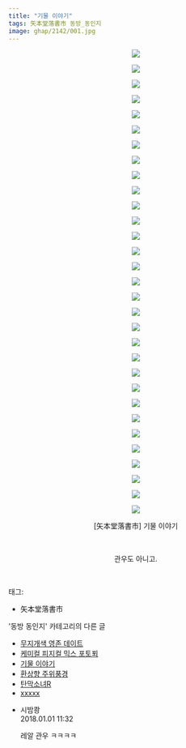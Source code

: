 ```yaml
---
title: "기물 이야기"
tags: 矢本堂落書市 동방_동인지
image: ghap/2142/001.jpg
---
```

<div class="article">
<p style="text-align: center; clear: none; float: none;"><img src="{{ site.nasurl }}/ghap/2142/001.jpg"/></p>
<p style="text-align: center; clear: none; float: none;"><img src="{{ site.nasurl }}/ghap/2142/002.jpg"/></p>
<p style="text-align: center; clear: none; float: none;"><img src="{{ site.nasurl }}/ghap/2142/003.jpg"/></p>
<p style="text-align: center; clear: none; float: none;"><img src="{{ site.nasurl }}/ghap/2142/004.jpg"/></p>
<p style="text-align: center; clear: none; float: none;"><img src="{{ site.nasurl }}/ghap/2142/005.jpg"/></p>
<p style="text-align: center; clear: none; float: none;"><img src="{{ site.nasurl }}/ghap/2142/006.jpg"/></p>
<p style="text-align: center; clear: none; float: none;"><img src="{{ site.nasurl }}/ghap/2142/007.jpg"/></p>
<p style="text-align: center; clear: none; float: none;"><img src="{{ site.nasurl }}/ghap/2142/008.jpg"/></p>
<p style="text-align: center; clear: none; float: none;"><img src="{{ site.nasurl }}/ghap/2142/009.jpg"/></p>
<p style="text-align: center; clear: none; float: none;"><img src="{{ site.nasurl }}/ghap/2142/010.jpg"/></p>
<p style="text-align: center; clear: none; float: none;"><img src="{{ site.nasurl }}/ghap/2142/011.jpg"/></p>
<p style="text-align: center; clear: none; float: none;"><img src="{{ site.nasurl }}/ghap/2142/012.jpg"/></p>
<p style="text-align: center; clear: none; float: none;"><img src="{{ site.nasurl }}/ghap/2142/013.jpg"/></p>
<p style="text-align: center; clear: none; float: none;"><img src="{{ site.nasurl }}/ghap/2142/014.jpg"/></p>
<p style="text-align: center; clear: none; float: none;"><img src="{{ site.nasurl }}/ghap/2142/015.jpg"/></p>
<p style="text-align: center; clear: none; float: none;"><img src="{{ site.nasurl }}/ghap/2142/016.jpg"/></p>
<p style="text-align: center; clear: none; float: none;"><img src="{{ site.nasurl }}/ghap/2142/017.jpg"/></p>
<p style="text-align: center; clear: none; float: none;"><img src="{{ site.nasurl }}/ghap/2142/018.jpg"/></p>
<p style="text-align: center; clear: none; float: none;"><img src="{{ site.nasurl }}/ghap/2142/019.jpg"/></p>
<p style="text-align: center; clear: none; float: none;"><img src="{{ site.nasurl }}/ghap/2142/020.jpg"/></p>
<p style="text-align: center; clear: none; float: none;"><img src="{{ site.nasurl }}/ghap/2142/021.jpg"/></p>
<p style="text-align: center; clear: none; float: none;"><img src="{{ site.nasurl }}/ghap/2142/022.jpg"/></p>
<p style="text-align: center; clear: none; float: none;"><img src="{{ site.nasurl }}/ghap/2142/023.jpg"/></p>
<p style="text-align: center; clear: none; float: none;"><img src="{{ site.nasurl }}/ghap/2142/024.jpg"/></p>
<p style="text-align: center; clear: none; float: none;"><img src="{{ site.nasurl }}/ghap/2142/025.jpg"/></p>
<p style="text-align: center; clear: none; float: none;"><img src="{{ site.nasurl }}/ghap/2142/026.jpg"/></p>
<p style="text-align: center; clear: none; float: none;"><img src="{{ site.nasurl }}/ghap/2142/027.jpg"/></p>
<p style="text-align: center; clear: none; float: none;"><img src="{{ site.nasurl }}/ghap/2142/028.jpg"/></p>
<p style="text-align: center; clear: none; float: none;"><img src="{{ site.nasurl }}/ghap/2142/029.jpg"/></p>
<p style="text-align: center; clear: none; float: none;"><img src="{{ site.nasurl }}/ghap/2142/030.jpg"/></p>
<p style="text-align: center; clear: none; float: none;"><img src="{{ site.nasurl }}/ghap/2142/031.jpg"/></p>
<p style="text-align: center; clear: none; float: none;">[矢本堂落書市] 기물 이야기</p>
<p style="text-align: center; clear: none; float: none;"><br/></p>
<p style="text-align: center; clear: none; float: none;">관우도 아니고.</p>
<p><br/></p>
</div><div class="tagTrail">
<p>태그: </p>
<ul>
<li>矢本堂落書市</li>
</ul>
</div><div class="another">
<p>'동방 동인지' 카테고리의 다른 글</p>
<ul>
<li><a href="/2016-09-12-ghap_2145">무지개색 영존 데이트</a></li>
<li><a href="/2016-09-12-ghap_2144">케미컬 피지컬 믹스 포토푀</a></li>
<li><a href="/2016-09-12-ghap_2142">기물 이야기</a></li>
<li><a href="/2016-09-12-ghap_2141">환상향 주위풍경</a></li>
<li><a href="/2016-09-12-ghap_2140">탄막소녀R</a></li>
<li><a href="/2016-09-12-ghap_2139">xxxxx</a></li>
</ul>
</div><div class="cb_module cb_fluid">
<div class="cb_wrt cb_profile">
<div class="comment">
<ul>
<li class="cb_thumb_off" id="comment15164092">
<div class="cb_comment_area">
<div class="cb_info_area">
<div class="cb_section">
<span class="cb_nick_name">시밤쾅</span>
</div>
<div class="cb_section">
<span class="cb_date">2018.01.01 11:32 </span>
</div>
</div>
<div class="cb_dsc_comment">
<p class="cb_dsc">
											레알 관우 ㅋㅋㅋㅋ
										</p>
</div>
</div></li>
</ul>
</div>
</div><!-- commentList close -->
</div>